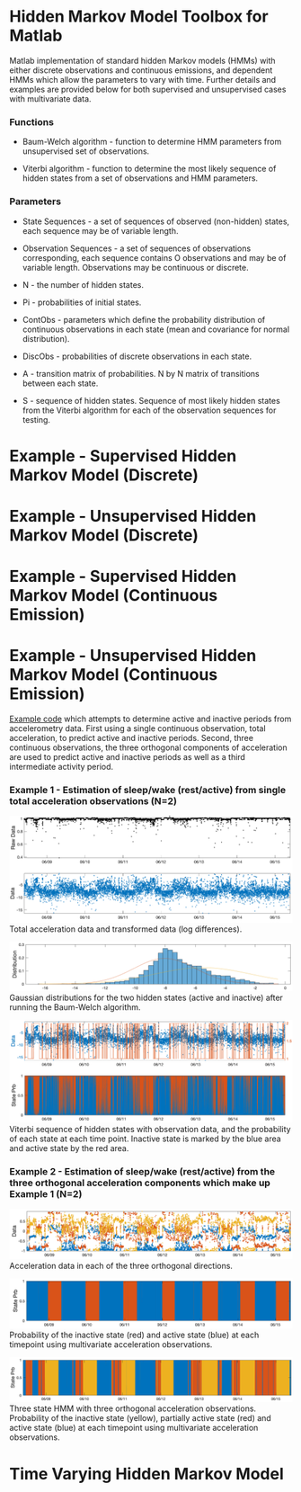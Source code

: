 # Hidden Markov Model Toolbox for Matlab

Matlab implementation of standard hidden Markov models (HMMs) with either discrete observations and continuous emissions, and dependent HMMs which allow the parameters to vary with time. Further details and examples are provided below for both supervised and unsupervised cases with multivariate data.

### Functions
* Baum-Welch algorithm - function to determine HMM parameters from unsupervised set of observations.

* Viterbi algorithm - function to determine the most likely sequence of hidden states from a set of observations and HMM parameters.

### Parameters
* State Sequences - a set of sequences of observed (non-hidden) states, each sequence may be of variable length.

* Observation Sequences - a set of sequences of observations corresponding, each sequence contains O observations and may be of variable length. Observations may be continuous or discrete.

* N - the number of hidden states.

* Pi - probabilities of initial states.

* ContObs - parameters which define the probability distribution of continuous observations in each state (mean and covariance for normal distribution).

* DiscObs - probabilities of discrete observations in each state.

* A - transition matrix of probabilities. N by N matrix of transitions between each state.

* S - sequence of hidden states. Sequence of most likely hidden states from the Viterbi algorithm for each of the observation sequences for testing.


# Example - Supervised Hidden Markov Model (Discrete)



# Example - Unsupervised Hidden Markov Model (Discrete)



# Example - Supervised Hidden Markov Model (Continuous Emission)

# Example - Unsupervised Hidden Markov Model (Continuous Emission)

[Example code](./ContinuousEmissionHMMexample.m) which attempts to determine active and inactive periods from accelerometry data. First using a single continuous observation, total acceleration, to predict active and inactive periods. Second, three continuous observations, the three orthogonal components of acceleration are used to predict active and inactive periods as well as a third intermediate activity period. 

### Example 1 - Estimation of sleep/wake (rest/active) from single total acceleration observations (N=2)

![Total acceleration data and transformed data (log differences)](/images/contData1.png)
Total acceleration data and transformed data (log differences).

![Data Distribution](/images/contDist1.png)
Gaussian distributions for the two hidden states (active and inactive) after running the Baum-Welch algorithm.

![States](/images/contStates1.png)
Viterbi sequence of hidden states with observation data, and the probability of each state at each time point. Inactive state is marked by the blue area and active state by the red area.

### Example 2 - Estimation of sleep/wake (rest/active) from the three orthogonal acceleration components which make up Example 1 (N=2)

![Acceleration in the three directions](/images/contData2.png)
Acceleration data in each of the three orthogonal directions.

![Probability of states](/images/contStates2.png)
Probability of the inactive state (red) and active state (blue) at each timepoint using multivariate acceleration observations.

![Probability of three states](/images/cont3States2.png)
Three state HMM with three orthogonal acceleration observations. Probability of the inactive state (yellow), partially active state (red) and active state (blue) at each timepoint using multivariate acceleration observations.



# Time Varying Hidden Markov Model
